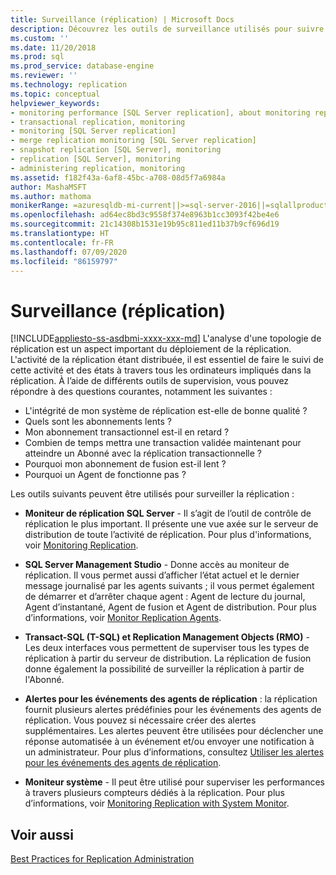 ```yaml
---
title: Surveillance (réplication) | Microsoft Docs
description: Découvrez les outils de surveillance utilisés pour suivre l’activité et l’état de la réplication dans la topologie de réplication SQL Server.
ms.custom: ''
ms.date: 11/20/2018
ms.prod: sql
ms.prod_service: database-engine
ms.reviewer: ''
ms.technology: replication
ms.topic: conceptual
helpviewer_keywords:
- monitoring performance [SQL Server replication], about monitoring replication
- transactional replication, monitoring
- monitoring [SQL Server replication]
- merge replication monitoring [SQL Server replication]
- snapshot replication [SQL Server], monitoring
- replication [SQL Server], monitoring
- administering replication, monitoring
ms.assetid: f182f43a-6af8-45bc-a708-08d5f7a6984a
author: MashaMSFT
ms.author: mathoma
monikerRange: =azuresqldb-mi-current||>=sql-server-2016||=sqlallproducts-allversions
ms.openlocfilehash: ad64ec8bd3c9558f374e8963b1cc3093f42be4e6
ms.sourcegitcommit: 21c14308b1531e19b95c811ed11b37b9cf696d19
ms.translationtype: HT
ms.contentlocale: fr-FR
ms.lasthandoff: 07/09/2020
ms.locfileid: "86159797"
---
```

# <a name="monitoring-replication"></a>Surveillance (réplication)
[!INCLUDE[appliesto-ss-asdbmi-xxxx-xxx-md](../../../includes/applies-to-version/sql-asdbmi.md)]
  L'analyse d'une topologie de réplication est un aspect important du déploiement de la réplication. L'activité de la réplication étant distribuée, il est essentiel de faire le suivi de cette activité et des états à travers tous les ordinateurs impliqués dans la réplication. À l’aide de différents outils de supervision, vous pouvez répondre à des questions courantes, notamment les suivantes : 

-   L'intégrité de mon système de réplication est-elle de bonne qualité ?
-   Quels sont les abonnements lents ?
-   Mon abonnement transactionnel est-il en retard ?
-   Combien de temps mettra une transaction validée maintenant pour atteindre un Abonné avec la réplication transactionnelle ?
-   Pourquoi mon abonnement de fusion est-il lent ?
-   Pourquoi un Agent de fonctionne pas ?  
  

Les outils suivants peuvent être utilisés pour surveiller la réplication :  
  
-   **Moniteur de réplication SQL Server** - Il s’agit de l’outil de contrôle de réplication le plus important. Il présente une vue axée sur le serveur de distribution de toute l’activité de réplication. Pour plus d'informations, voir [Monitoring Replication](../../../relational-databases/replication/monitor/monitor-performance-with-replication-monitor.md). 
-   **SQL Server Management Studio** - Donne accès au moniteur de réplication. Il vous permet aussi d’afficher l’état actuel et le dernier message journalisé par les agents suivants ; il vous permet également de démarrer et d’arrêter chaque agent : Agent de lecture du journal, Agent d’instantané, Agent de fusion et Agent de distribution. Pour plus d’informations, voir [Monitor Replication Agents](../../../relational-databases/replication/monitor/monitor-replication-agents.md).  
  
-   **Transact-SQL (T-SQL) et Replication Management Objects (RMO)** - Les deux interfaces vous permettent de superviser tous les types de réplication à partir du serveur de distribution. La réplication de fusion donne également la possibilité de surveiller la réplication à partir de l'Abonné.  
  
-   **Alertes pour les événements des agents de réplication** : la réplication fournit plusieurs alertes prédéfinies pour les événements des agents de réplication. Vous pouvez si nécessaire créer des alertes supplémentaires. Les alertes peuvent être utilisées pour déclencher une réponse automatisée à un événement et/ou envoyer une notification à un administrateur. Pour plus d’informations, consultez [Utiliser les alertes pour les événements des agents de réplication](../../../relational-databases/replication/agents/use-alerts-for-replication-agent-events.md).  
  
-   **Moniteur système** - Il peut être utilisé pour superviser les performances à travers plusieurs compteurs dédiés à la réplication. Pour plus d’informations, voir [Monitoring Replication with System Monitor](../../../relational-databases/replication/monitor/monitoring-replication-with-system-monitor.md).  
  

## <a name="see-also"></a>Voir aussi  
 [Best Practices for Replication Administration](../../../relational-databases/replication/administration/best-practices-for-replication-administration.md)   

  
  

